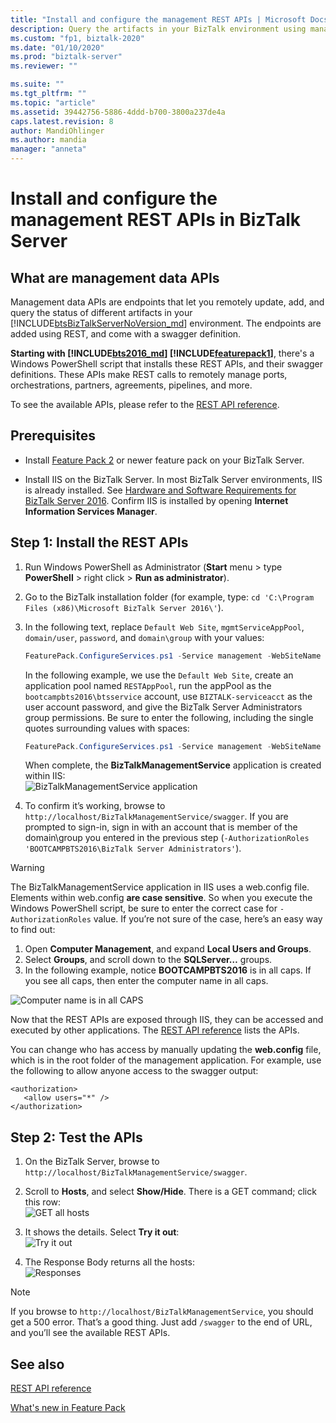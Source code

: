 ```yaml
---
title: "Install and configure the management REST APIs | Microsoft Docs"
description: Query the artifacts in your BizTalk environment using management data REST APIs with Feature Pack in BizTalk Server
ms.custom: "fp1, biztalk-2020"
ms.date: "01/10/2020"
ms.prod: "biztalk-server"
ms.reviewer: ""

ms.suite: ""
ms.tgt_pltfrm: ""
ms.topic: "article"
ms.assetid: 39442756-5886-4ddd-b700-3800a237de4a
caps.latest.revision: 8
author: MandiOhlinger
ms.author: mandia
manager: "anneta"
---
```

# Install and configure the management REST APIs in BizTalk Server

## What are management data APIs
Management data APIs are endpoints that let you remotely update, add, and query the status of different artifacts in your [!INCLUDE[btsBizTalkServerNoVersion_md](../includes/btsbiztalkservernoversion-md.md)] environment. The endpoints are added using REST, and come with a swagger definition. 

**Starting with [!INCLUDE[bts2016_md](../includes/bts2016-md.md)] [!INCLUDE[featurepack1](../includes/featurepack1.md)]**, there's a Windows PowerShell script that installs these REST APIs, and their swagger definitions. These APIs make REST calls to remotely manage ports, orchestrations, partners, agreements, pipelines, and more. 

To see the available APIs, please refer to the [REST API reference](/rest/api/overview/biztalk/?view=rest-biztalk-2016).

## Prerequisites
* Install [Feature Pack 2](https://aka.ms/bts2016fp2) or newer feature pack on your BizTalk Server.

* Install IIS on the BizTalk Server. In most BizTalk Server environments, IIS is already installed. See [Hardware and Software Requirements for BizTalk Server 2016](../install-and-config-guides/hardware-and-software-requirements-for-biztalk-server-2016.md). Confirm IIS is installed by opening **Internet Information Services Manager**.

## Step 1: Install the REST APIs

1. Run Windows PowerShell as Administrator (**Start** menu > type **PowerShell** > right click > **Run as administrator**). 
2. Go to the BizTalk installation folder (for example, type: `cd 'C:\Program Files (x86)\Microsoft BizTalk Server 2016\'`).
3. In the following text, replace `Default Web Site`, `mgmtServiceAppPool`, `domain/user`, `password`, and `domain\group` with your values:

    ```Powershell
    FeaturePack.ConfigureServices.ps1 -Service management -WebSiteName '<Default Web Site>' -ApplicationPool <mgmtServiceAppPool> -ApplicationPoolUser <domain>\<user> -ApplicationPoolUserPassword <password> -AuthorizationRoles '<domain>\<group>, <domain>\<group>'
    ```

    In the following example, we use the `Default Web Site`, create an application pool named `RESTAppPool`, run the appPool as the `bootcampbts2016\btsservice` account, use `BIZTALK-serviceacct` as the user account password, and give the BizTalk Server Administrators group permissions. Be sure to enter the following, including the single quotes surrounding values with spaces: 

    ```Powershell
    FeaturePack.ConfigureServices.ps1 -Service management -WebSiteName 'Default Web Site' -ApplicationPool RESTAppPool -ApplicationPoolUser bootcampbts2016\btsservice -ApplicationPoolUserPassword  BIZTALK-serviceacct -AuthorizationRoles 'BOOTCAMPBTS2016\BizTalk Server Administrators'
    ```

    When complete, the **BizTalkManagementService** application is created within IIS:  
    ![BizTalkManagementService application](../core/media/biztalkmanagementservice-apppool.png)

4. To confirm it’s working, browse to `http://localhost/BizTalkManagementService/swagger`. If you are prompted to sign-in, sign in with an account that is member of the domain\group you entered in the previous step (`-AuthorizationRoles 'BOOTCAMPBTS2016\BizTalk Server Administrators'`). 

> [!WARNING]
> The BizTalkManagementService application in IIS uses a web.config file. Elements within web.config **are case sensitive**. So when you execute the Windows PowerShell script, be sure to enter the correct case for `-AuthorizationRoles` value. If you’re not sure of the case, here’s an easy way to find out: 
> 
> 1. Open **Computer Management**, and expand **Local Users and Groups**.
> 2. Select **Groups**, and scroll down to the **SQLServer…** groups. 
> 3. In the following example, notice **BOOTCAMPBTS2016** is in all caps. If you see all caps, then enter the computer name in all caps. 
> 
> ![Computer name is in all CAPS](../core/media/groups-case.png)

Now that the REST APIs are exposed through IIS, they can be accessed and executed by other applications. The [REST API reference](/rest/api/overview/biztalk/?view=rest-biztalk-2016) lists the APIs.

You can change who has access by manually updating the **web.config** file, which is in the root folder of the management application. For example, use the following to allow anyone access to the swagger output: 

```
<authorization>
   <allow users="*" />
</authorization>
```

## Step 2: Test the APIs

1. On the BizTalk Server, browse to `http://localhost/BizTalkManagementService/swagger`.

2. Scroll to **Hosts**, and select **Show/Hide**. There is a GET command; click this row:  
![GET all hosts](../core/media/managment-rest-apis-hosts-get.png)

3. It shows the details. Select **Try it out**:  
![Try it out](../core/media/managment-rest-apis-hosts-tryitout.png)

4. The Response Body returns all the hosts:  
![Responses](../core/media/managment-rest-apis-hosts-response.png)

> [!NOTE]
> If you browse to `http://localhost/BizTalkManagementService`, you should get a 500 error. That’s a good thing. Just add `/swagger` to the end of URL, and you’ll see the available REST APIs. 


## See also

[REST API reference](/rest/api/overview/biztalk/?view=rest-biztalk-2016)

[What's new in Feature Pack](../core/configure-the-feature-pack.md)